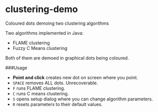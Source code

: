 # clustering-demo
Coloured dots demoing two clustering algorithms

Two algorithms implemented in Java:
* FLAME clustering
* Fuzzy C Means clustering

Both of them are demoed in graphical dots being coloured.

###Usage
* **Point and click** creates new dot on screen where you point.
* ```SPACE``` removes ALL dots. Unrecoverable.
* ```F``` runs FLAME clustering.
* ```C``` runs C means clustering.
* ```S``` opens setup dialog where you can change algorithm parameters.
* ```R``` resets parameters to their default values.